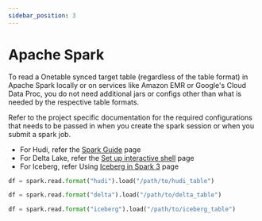 ```yaml
---
sidebar_position: 3
---
```


# Apache Spark
To read a Onetable synced target table (regardless of the table format) in Apache Spark locally or on services like
Amazon EMR or Google's Cloud Data Proc, you do not need additional jars or configs other than what is needed by the
respective table formats.

Refer to the project specific documentation for the required configurations that needs to be passed in when
you create the spark session or when you submit a spark job.

* For Hudi, refer the [Spark Guide](https://hudi.apache.org/docs/quick-start-guide#spark-shellsql) page
* For Delta Lake, refer the [Set up interactive shell](https://docs.delta.io/latest/quick-start.html#set-up-interactive-shell) page
* For Iceberg, refer Using [Iceberg in Spark 3](https://iceberg.apache.org/docs/latest/getting-started/#using-iceberg-in-spark-3) page

```python md title="pyspark-hudi"
df = spark.read.format("hudi").load("/path/to/hudi_table")
```
```python md title="pyspark-delta"
df = spark.read.format("delta").load("/path/to/delta_table")
```
```python md title="pyspark-iceberg"
df = spark.read.format("iceberg").load("/path/to/iceberg_table")
```

